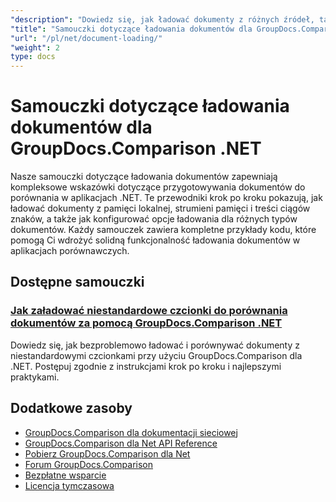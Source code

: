 ```yaml
---
"description": "Dowiedz się, jak ładować dokumenty z różnych źródeł, takich jak ścieżki plików, strumienie i ciągi znaków, przy użyciu GroupDocs.Comparison dla platformy .NET."
"title": "Samouczki dotyczące ładowania dokumentów dla GroupDocs.Comparison .NET"
"url": "/pl/net/document-loading/"
"weight": 2
type: docs
---
```

# Samouczki dotyczące ładowania dokumentów dla GroupDocs.Comparison .NET

Nasze samouczki dotyczące ładowania dokumentów zapewniają kompleksowe wskazówki dotyczące przygotowywania dokumentów do porównania w aplikacjach .NET. Te przewodniki krok po kroku pokazują, jak ładować dokumenty z pamięci lokalnej, strumieni pamięci i treści ciągów znaków, a także jak konfigurować opcje ładowania dla różnych typów dokumentów. Każdy samouczek zawiera kompletne przykłady kodu, które pomogą Ci wdrożyć solidną funkcjonalność ładowania dokumentów w aplikacjach porównawczych.

## Dostępne samouczki

### [Jak załadować niestandardowe czcionki do porównania dokumentów za pomocą GroupDocs.Comparison .NET](./load-custom-fonts-document-comparison-groupdocs-net/)
Dowiedz się, jak bezproblemowo ładować i porównywać dokumenty z niestandardowymi czcionkami przy użyciu GroupDocs.Comparison dla .NET. Postępuj zgodnie z instrukcjami krok po kroku i najlepszymi praktykami.

## Dodatkowe zasoby

- [GroupDocs.Comparison dla dokumentacji sieciowej](https://docs.groupdocs.com/comparison/net/)
- [GroupDocs.Comparison dla Net API Reference](https://reference.groupdocs.com/comparison/net/)
- [Pobierz GroupDocs.Comparison dla Net](https://releases.groupdocs.com/comparison/net/)
- [Forum GroupDocs.Comparison](https://forum.groupdocs.com/c/comparison)
- [Bezpłatne wsparcie](https://forum.groupdocs.com/)
- [Licencja tymczasowa](https://purchase.groupdocs.com/temporary-license/)